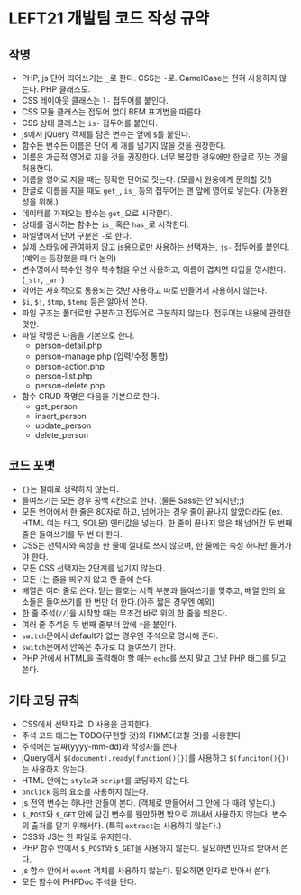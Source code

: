 LEFT21 개발팀 코드 작성 규약
=======================

## 작명

* PHP, js 단어 띄어쓰기는 `_`로 한다. CSS는 `-`로. CamelCase는 전혀 사용하지 않는다. PHP 클래스도.
* CSS 레이아웃 클래스는 `l-` 접두어를 붙인다.
* CSS 모듈 클래스는 접두어 없이 BEM 표기법을 따른다.
* CSS 상태 클래스는 `is-` 접두어를 붙인다.
* js에서 jQuery 객체를 담은 변수는 앞에 `$`를 붙인다.
* 함수든 변수든 이름은 단어 세 개를 넘기지 않을 것을 권장한다.
* 이름은 가급적 영어로 지을 것을 권장한다. 너무 복잡한 경우에만 한글로 짓는 것을 허용한다.
* 이름을 영어로 지을 때는 정확한 단어로 짓는다. (모를시 원웅에게 문의할 것!)
* 한글로 이름을 지을 때도 `get_`, `is_` 등의 접두어는 맨 앞에 영어로 넣는다. (자동완성을 위해.)
* 데이터를 가져오는 함수는 `get_`으로 시작한다.
* 상태를 검사하는 함수는 `is_` 혹은 `has_`로 시작한다.
* 파일명에서 단어 구분은 `-`로 한다.
* 실제 스타일에 관여하지 않고 js용으로만 사용하는 선택자는, `js-` 접두어를 붙인다. (예외는 등장했을 때 더 논의)
* 변수명에서 복수인 경우 복수형을 우선 사용하고, 이름이 겹치면 타입을 명시한다. (`_str`, `_arr`)
* 약어는 사회적으로 통용되는 것만 사용하고 따로 만들어서 사용하지 않는다.
* `$i`, `$j`, `$tmp`, `$temp` 등은 알아서 쓴다.
* 파일 구조는 폴더로만 구분하고 접두어로 구분하지 않는다. 접두어는 내용에 관련한 것만.
* 파일 작명은 다음을 기본으로 한다.
    * person-detail.php
    * person-manage.php (입력/수정 통합)
    * person-action.php
    * person-list.php
    * person-delete.php
* 함수 CRUD 작명은 다음을 기본으로 한다.
    * get_person
    * insert_person
    * update_person
    * delete_person

## 코드 포맷

* `{}`는 절대로 생략하지 않는다.
* 들여쓰기는 모든 경우 공백 4칸으로 한다. (물론 Sass는 안 되지만;;)
* 모든 언어에서 한 줄은 80자로 하고, 넘어가는 경우 줄이 끝나지 않았더라도 (ex. HTML 여는 태그, SQL문) 엔터값을 넣는다. 한 줄이 끝나지 않은 채 넘어간 두 번째 줄은 들여쓰기를 두 번 더 한다.
* CSS는 선택자와 속성을 한 줄에 절대로 쓰지 않으며, 한 줄에는 속성 하나만 들어가야 한다.
* 모든 CSS 선택자는 2단계를 넘기지 않는다.
* 모든 `{`는 줄을 띄우지 않고 한 줄에 쓴다.
* 배열은 여러 줄로 쓴다. 닫는 괄호는 시작 부분과 들여쓰기를 맞추고, 배열 안의 요소들은 들여쓰기를 한 번만 더 한다.(아주 짧은 경우엔 예외)
* 한 줄 주석(`//`)을 시작할 때는 무조건 바로 위의 한 줄을 띄운다.
* 여러 줄 주석은 두 번째 줄부터 앞에 ` * `을 붙인다.
* `switch`문에서 default가 없는 경우엔 주석으로 명시해 준다.
* `switch`문에서 안쪽은 추가로 더 들여쓰기 한다.
* PHP 안에서 HTML을 출력해야 할 때는 `echo`를 쓰지 말고 그냥 PHP 태그를 닫고 쓴다.

## 기타 코딩 규칙

* CSS에서 선택자로 ID 사용을 금지한다.
* 주석 코드 태그는 TODO(구현할 것)와 FIXME(고칠 것)를 사용한다. 
* 주석에는 날짜(yyyy-mm-dd)와 작성자를 쓴다. 
* jQuery에서 `$(document).ready(function(){})`를 사용하고 `$(funciton(){})`는 사용하지 않는다.
* HTML 안에는 `style`과 `script`를 코딩하지 않는다.
* `onclick` 등의 요소를 사용하지 않는다.
* js 전역 변수는 하나만 만들어 본다. (객체로 만들어서 그 안에 다 때려 넣는다.)
* `$_POST`와 `$_GET` 안에 담긴 변수를 웬만하면 밖으로 꺼내서 사용하지 않는다. 변수의 출처를 알기 위해서다. (특히 `extract`는 사용하지 않는다.)
* CSS와 JS는 한 파일로 유지한다.
* PHP 함수 안에서 `$_POST`와 `$_GET`을 사용하지 않는다. 필요하면 인자로 받아서 쓴다.
* js 함수 안에서 `event` 객체를 사용하지 않는다. 필요하면 인자로 받아서 쓴다.
* 모든 함수에 PHPDoc 주석을 단다.









